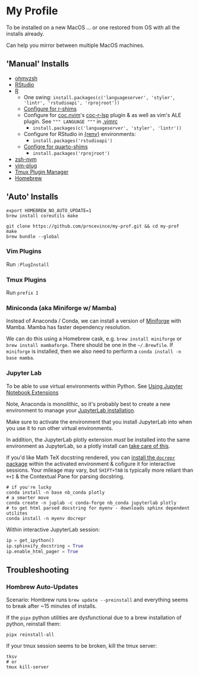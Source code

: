# My Profile

To be installed on a new MacOS ... or one restored from OS with all the installs already.

Can help you mirror between multiple MacOS machines.

## 'Manual' Installs

- [ohmyzsh](https://github.com/ohmyzsh/ohmyzsh#basic-installation)
- [RStudio](https://www.rstudio.com/products/rstudio/download/#download)
- [R](https://cran.r-project.org/bin/macosx/)
  - One swing: `install.packages(c('languageserver', 'styler', 'lintr', 'rstudioapi', 'rprojroot'))` 
  - [Configure for r-shims](https://github.com/prncevince/r-shims#mac-1)
  - Configure for [coc.nvim](https://github.com/neoclide/coc.nvim)'s [coc-r-lsp](https://github.com/neoclide/coc-r-lsp) plugin & as well as vim's ALE plugin. See `""" LANGUAGE """` in [.vimrc](.vimrc)
    - `install.packages(c('languageserver', 'styler', 'lintr'))`
  - Configure for RStudio in [{renv}](https://rstudio.github.io/renv/index.html) environments:
    - `install.packages('rstudioapi')`
  - [Configre for quarto-shims](https://github.com/prncevince/quarto-shims)
    - `install.packages('rprojroot')`
- [zsh-nvm](https://github.com/lukechilds/zsh-nvm#as-an-oh-my-zsh-custom-plugin)
- [vim-plug](https://github.com/junegunn/vim-plug#vim)
- [Tmux Plugin Manager](https://github.com/tmux-plugins/tpm#installation)
- [Homebrew](https://docs.brew.sh/Installation)

## 'Auto' Installs

```
export HOMEBREW_NO_AUTO_UPDATE=1
brew install coreutils make
```

```
git clone https://github.com/prncevince/my-prof.git && cd my-prof
make
brew bundle --global
```

### Vim Plugins

Run `:PlugInstall`

### Tmux Plugins

Run `prefix I`

### Miniconda (aka Miniforge w/ Mamba)

Instead of Anaconda / Conda, we can install a version of [Miniforge](https://github.com/conda-forge/miniforge) with Mamba. Mamba has faster dependency resolution. 

We can do this using a Homebrew cask, e.g. `brew install miniforge` or `brew install mambaforge`. There should be one in the `~/.Brewfile`. If `miniforge` is installed, then we also need to perform a `conda install -n base mamba`.

### Jupyter Lab

To be able to use virtual environments within Python. See [Using Jupyter Notebook Extensions](https://docs.continuum.io/anaconda/user-guide/tasks/use-jupyter-notebook-extensions/)

Note, Anaconda is monolithic, so it's probably best to create a new environment to manage your [JupyterLab installation](jupyter.org/install). 

Make sure to activate the environment that you install JupyterLab into when you use it to run other virtual environments. 

In addition, the JupyterLab plotly extension *must* be installed into the same environment as JupyterLab, so a plotly install can [take care of this](https://plotly.com/python/troubleshooting/#jupyterlab-problems). 

If you'd like Math TeX docstring rendered, you can [install the `docrepr` package](https://blog.jupyter.org/inspector-jupyterlab-404cce3e1df6) within the activated environment & cofigure it for interactive sessions. Your mileage may vary, but `SHIFT+TAB` is typically more reliant than `⌘+I` & the Contextual Pane for parsing docstring.

```
# if you're lucky
conda install -n base nb_conda plotly
# a smarter move
conda create -n juplab -c conda-forge nb_conda jupyterlab plotly 
# to get html parsed docstring for myenv - downloads sphinx dependent utilites
conda install -n myenv docrepr 
```

Within interactive JupyterLab session:

```python
ip = get_ipython()
ip.sphinxify_docstring = True
ip.enable_html_pager = True
```

## Troubleshooting

### Hombrew Auto-Updates

Scenario: Hombrew runs `brew update --preinstall` and everything seems to break after ~15 minutes of installs.

If the `pipx` python utilities are dysfunctional due to a brew installation of python, reinstall them:

```
pipx reinstall-all
```

If your tmux session seems to be broken, kill the tmux server:

```
tksv 
# or 
tmux kill-server
```
